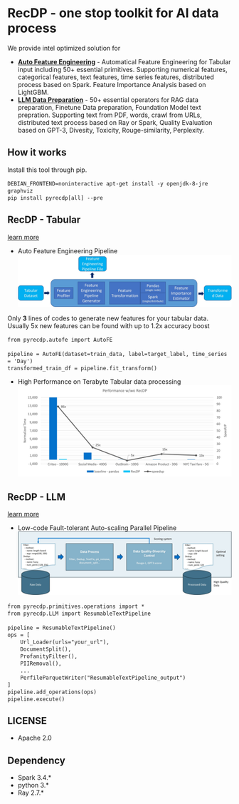 # RecDP - one stop toolkit for AI data process

We provide intel optimized solution for

* [**Auto Feature Engineering**](pyrecdp/autofe/README.md) - Automatical Feature Engineering for Tabular input including 50+ essential primitives. Supporting numerical features, categorical features, text features, time series features, distributed process based on Spark. Feature Importance Analysis based on LightGBM.
* [**LLM Data Preparation**](pyrecdp/LLM/README.md) - 50+ essential operators for RAG data preparation, Finetune Data preparation, Foundation Model text prepration. Supporting text from PDF, words, crawl from URLs, distributed text process based on Ray or Spark, Quality Evaluation based on GPT-3, Divesity, Toxicity, Rouge-similarity, Perplexity.

## How it works

Install this tool through pip. 

```
DEBIAN_FRONTEND=noninteractive apt-get install -y openjdk-8-jre graphviz
pip install pyrecdp[all] --pre
```

## RecDP - Tabular
[learn more](pyrecdp/autofe/README.md)

* Auto Feature Engineering Pipeline
![Auto Feature Engineering Pipeline](resources/autofe_pipeline.jpg)

Only **3** lines of codes to generate new features for your tabular data. Usually 5x new features can be found with up to 1.2x accuracy boost
```
from pyrecdp.autofe import AutoFE

pipeline = AutoFE(dataset=train_data, label=target_label, time_series = 'Day')
transformed_train_df = pipeline.fit_transform()
```

* High Performance on Terabyte Tabular data processing
![Performance](resources/recdp_performance.jpg)

## RecDP - LLM
[learn more](pyrecdp/LLM/README.md)

* Low-code Fault-tolerant Auto-scaling Parallel Pipeline
![LLM Pipeline](resources/llm_pipeline.jpg)

```
from pyrecdp.primitives.operations import *
from pyrecdp.LLM import ResumableTextPipeline

pipeline = ResumableTextPipeline()
ops = [
    Url_Loader(urls="your_url"),
    DocumentSplit(),
    ProfanityFilter(),
    PIIRemoval(),
    ...
    PerfileParquetWriter("ResumableTextPipeline_output")
]
pipeline.add_operations(ops)
pipeline.execute()
```

## LICENSE
* Apache 2.0

## Dependency
* Spark 3.4.*
* python 3.*
* Ray 2.7.*
